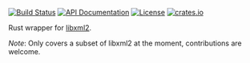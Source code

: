 [![Build Status](https://secure.travis-ci.org/KWARC/rust-libxml.png?branch=master)](http://travis-ci.org/KWARC/rust-libxml)
[![API Documentation](https://img.shields.io/badge/docs-API-blue.svg)](http://KWARC.github.io/rust-libxml/libxml/index.html)
[![License](http://img.shields.io/badge/license-MIT-blue.svg)](https://raw.githubusercontent.com/KWARC/rust-libxml/master/LICENSE)
[![crates.io](http://meritbadge.herokuapp.com/libxml)](https://crates.io/crates/libxml)

Rust wrapper for [libxml2](http://xmlsoft.org/).

*Note*: Only covers a subset of libxml2 at the moment, contributions are welcome.
